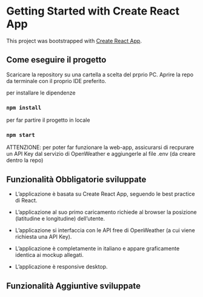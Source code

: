 # Getting Started with Create React App

This project was bootstrapped with [Create React App](https://github.com/facebook/create-react-app).

## Come eseguire il progetto

Scaricare la repository su una cartella a scelta del prprio PC.
Aprire la repo da terminale con il proprio IDE preferito.

per installare le dipendenze
### `npm install`

per far partire il progetto in locale
### `npm start`

ATTENZIONE: per poter far funzionare la web-app, assicurarsi di recpurare un API Key dal servizio di OpenWeather e aggiungerle al file .env (da creare dentro la repo)


## Funzionalità Obbligatorie sviluppate

- L’applicazione è basata su Create React App, seguendo le best practice di React.

- L’applicazione al suo primo caricamento richiede al browser la posizione (latitudine e longitudine) dell’utente.

- L’applicazione si interfaccia con le API free di OpenWeather (a cui viene richiesta una API Key).

- L’applicazione è completamente in italiano e appare graficamente identica ai mockup allegati.

- L’applicazione è responsive desktop.

## Funzionalità Aggiuntive sviluppate
